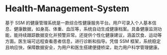 # Health-Management-System
基于 SSM 的健康管理系统是一款综合性健康服务平台。用户可录入个人基本信息、健康数据，如身高、体重、血压等，系统自动生成健康档案。具备健康监测功能，能持续跟踪数据变化并预警异常。还提供个性化健康建议，涵盖饮食、运动等方面。医生端可远程查看患者信息，进行诊断和指导。凭借 SSM 框架，系统稳定且响应快，保障数据安全，为用户和医生搭建便捷桥梁，助力用户科学管理健康。 
